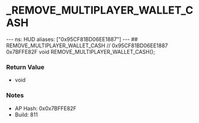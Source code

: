# _REMOVE_MULTIPLAYER_WALLET_CASH

--- ns: HUD aliases: ["0x95CF81BD06EE1887"] --- ## REMOVE_MULTIPLAYER_WALLET_CASH  // 0x95CF81BD06EE1887 0x7BFFE82F void REMOVE_MULTIPLAYER_WALLET_CASH();

### Return Value
* void

### Notes
* AP Hash: 0x0x7BFFE82F
* Build: 811

